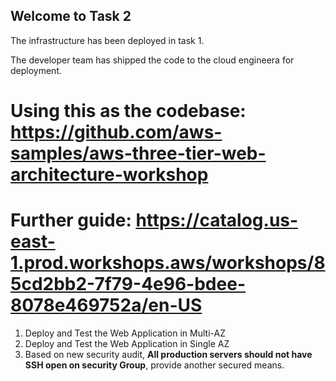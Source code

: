 ## Welcome to Task 2

The infrastructure has been deployed in task 1.

The developer team has shipped the code to the cloud engineera for deployment.

# Using this as the codebase: https://github.com/aws-samples/aws-three-tier-web-architecture-workshop

# Further guide: https://catalog.us-east-1.prod.workshops.aws/workshops/85cd2bb2-7f79-4e96-bdee-8078e469752a/en-US

1. Deploy and Test the Web Application in Multi-AZ
2. Deploy and Test the Web Application in Single AZ
3. Based on new security audit, **All production servers should not have SSH open on security Group**, provide another secured means. 
